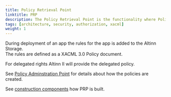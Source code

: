 ```yaml
---
title: Policy Retrieval Point
linktitle: PRP
description: The Policy Retrieval Point is the functionality where Policy Decision Point (PDP) can retrieve the policy defined for an app resource.
tags: [architecture, security, authorization, xacml]
weight: 1
---
```


During deployment of an app the rules for the app is added to the Altinn Storage.  
The rules are defined as a XACML 3.0 Policy document.

For delegated rights Altinn II will provide the delegated policy.

See [Policy Adminstration Point](../../accessmanagement/pap) for details about how the policies are created.

See [construction components](../../../../authorization/reference/architecture/accesscontrol/#policy-retrieval-point---prp) how PRP is built.
